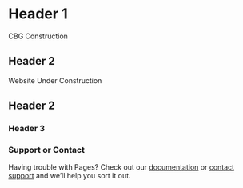# Header 1
CBG Construction 
## Header 2 
Website Under Construction 
## Header 2
### Header 3

### Support or Contact

Having trouble with Pages? Check out our [documentation](https://help.github.com/categories/github-pages-basics/) or [contact support](https://github.com/contact) and we’ll help you sort it out.
